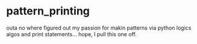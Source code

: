 # pattern_printing
outa no where figured out my passion for makin patterns via python logics algos and print statements... hope, I pull this one off.

